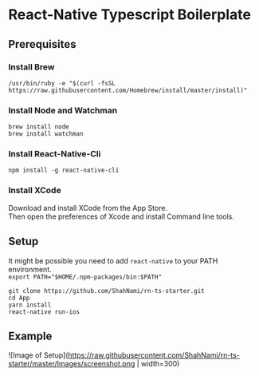 # React-Native Typescript Boilerplate

## Prerequisites

### Install Brew
`/usr/bin/ruby -e "$(curl -fsSL https://raw.githubusercontent.com/Homebrew/install/master/install)"`

### Install Node and Watchman
```
brew install node
brew install watchman
```

### Install React-Native-Cli
`npm install -g react-native-cli`

### Install XCode
Download and install XCode from the App Store.</br>
Then open the preferences of Xcode and install Command line tools.

## Setup

It might be possible you need to add `react-native` to your PATH environment.</br>
`export PATH="$HOME/.npm-packages/bin:$PATH"`

```
git clone https://github.com/ShahNami/rn-ts-starter.git
cd App
yarn install
react-native run-ios
```


## Example

![Image of Setup](https://raw.githubusercontent.com/ShahNami/rn-ts-starter/master/Images/screenshot.png | width=300)